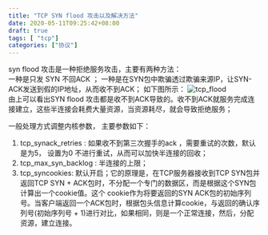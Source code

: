 ```yaml
---
title: "TCP SYN flood 攻击以及解决方法"
date: 2020-05-11T09:25:42+08:00
draft: true
tags: [ "tcp"]
categories: ["协议"]
---
```

syn flood 攻击是一种拒绝服务攻击，主要有两种方法：   
一种是只发 SYN 不回ACK ； 
一种是在SYN包中欺骗透过欺骗来源IP，让SYN-ACK发送到假的IP地址，从而收不到ACK；
如下图所示：
![tcp_flood](/440px-Tcp_synflood.png)    
由上可以看出SYN flood 攻击都是收不到ACK导致的。收不到ACK就服务完成连接建立，这些半连接会耗费大量资源，当资源耗尽，就会导致拒绝服务；  

一般处理方式调整内核参数， 主要参数如下：  
1. tcp_synack_retries : 如果收不到第三次握手的ack ，需要重试的次数，默认是为5， 设置为0 不进行重试，从而可以加快半连接的回收；  
2. tcp_max_syn_backlog : 半连接的上限；  
3. tcp_syncookies: 默认开启；它的原理是，在TCP服务器接收到TCP SYN包并返回TCP SYN + ACK包时，不分配一个专门的数据区，而是根据这个SYN包计算出一个cookie值。这个
cookie作为将要返回的SYN ACK包的初始序列号。当客户端返回一个ACK包时，根据包头信息计算cookie，与返回的确认序列号(初始序列号 + 1)进行对比，如果相同，则是一个正常连接，然后，分配资源，建立连接。  
                        
                         
